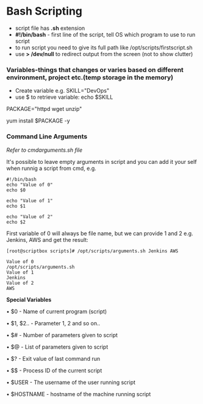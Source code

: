 # Bash Scripting

* script file has **.sh** extension
* **#!/bin/bash** - first line of the script, tell OS which program to use to run script
* to run script you need to give its full path like /opt/scripts/firstscript.sh
* use **> /dev/null** to redirect output from the screen (not to show clutter)

### Variables-things that changes or varies based on different environment, project etc.(temp storage in the memory)

* Create variable e.g. SKILL="DevOps"
* use $ to retrieve variable: echo $SKILL

PACKAGE="httpd wget unzip"

yum install $PACKAGE -y

### Command Line Arguments

_Refer to cmdarguments.sh file_

It's possible to leave empty arguments in script and you can add it your self when runnig a script from cmd, e.g.

```
#!/bin/bash
echo "Value of 0"
echo $0

echo "Value of 1"
echo $1

echo "Value of 2"
echo $2
```

&#x20;First variable of 0 will always be file name, but we can provide 1 and 2 e.g. Jenkins, AWS and get the result:

```
[root@scriptbox scripts]# /opt/scripts/arguments.sh Jenkins AWS

Value of 0
/opt/scripts/arguments.sh
Value of 1
Jenkins
Value of 2
AWS
```

&#x20;**Special Variables**

• $0 - Name of current program (script)

• $1, $2.. - Parameter 1, 2 and so on..

• $# - Number of parameters given to script&#x20;

• $@ - List of parameters given to script  &#x20;

• $? - Exit value of last command run

• \$$ - Process ID of the current script

• $USER - The username of the user running script

• $HOSTNAME - hostname of the machine running script

